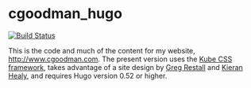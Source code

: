 # cgoodman_hugo
[![Build Status](https://travis-ci.org/cbgoodman/cgoodman_hugo.svg?branch=master)](https://travis-ci.org/cbgoodman/cgoodman_hugo)

This is the code and much of the content for my website, http://www.cgoodman.com. The present version uses the [Kube CSS framework](http://imperavi.com/kube/), takes advantage of a site design by [Greg Restall](http://consequently.org) and [Kieran Healy](http://kieranhealy.org/), and requires Hugo version 0.52 or higher.
